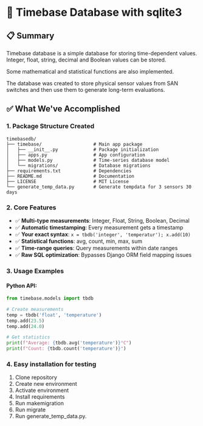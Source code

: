 # 🚀 Timebase Database with sqlite3

## 📋 Summary

Timebase database is a simple database for storing time-dependent values. Integer, float, string, decimal and Boolean values can be stored. 

Some mathematical and statistical functions are also implemented.

The database was created to store physical sensor values from SAN switches and then use them to generate long-term evaluations.

## ✅ What We've Accomplished

### 1. **Package Structure Created**
```
timebasedb/
├── timebase/                   # Main app package
│   ├── __init__.py             # Package initialization
│   ├── apps.py                 # App configuration
│   ├── models.py               # Time-series database model
│   └── migrations/             # Database migrations
├── requirements.txt            # Dependencies
├── README.md                   # Documentation
├── LICENSE                     # MIT License
└── generate_temp_data.py       # Generate tempdata for 3 sensors 30 days
```

### 2. **Core Features**
- ✅ **Multi-type measurements**: Integer, Float, String, Boolean, Decimal
- ✅ **Automatic timestamping**: Every measurement gets a timestamp
- ✅ **Your exact syntax**: `x = tbdb('integer', 'temperatur'); x.add(10)`
- ✅ **Statistical functions**: avg, count, min, max, sum
- ✅ **Time-range queries**: Query measurements within date ranges
- ✅ **Raw SQL optimization**: Bypasses Django ORM field mapping issues

### 3. **Usage Examples**

#### **Python API:**
```python
from timebase.models import tbdb

# Create measurements
temp = tbdb('float', 'temperature')
temp.add(23.5)
temp.add(24.0)

# Get statistics
print(f"Average: {tbdb.avg('temperature')}°C")
print(f"Count: {tbdb.count('temperature')}")
```

### 4. Easy installation for testing
1. Clone repository
2. Create new environment
3. Activate environment
4. Install requirements
5. Run makemigration
6. Run migrate
7. Run generate_temp_data.py.
